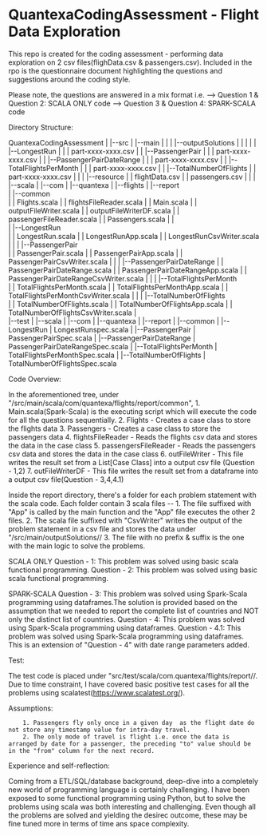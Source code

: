 # QuantexaCodingAssessment - Flight Data Exploration

This repo is created for the coding assessment - performing data exploration on 2 csv files(flighData.csv & passengers.csv). Included in the rpo is the questionnaire document highlighting the questions and suggestions around the coding style.

Please note, the questions are answered in a mix format i.e. 
--> Question 1 & Question 2: SCALA ONLY code
--> Question 3 & Question 4: SPARK-SCALA code

Directory Structure:

QuantexaCodingAssessment
|
|--src
   |
   |--main
   |   |
   |   |--outputSolutions
   |   |       |
   |   |       |--LongestRun
   |   |       |       part-xxxx-xxxx.csv
   |   |       |--PassengerPair
   |   |      |       part-xxxx-xxxx.csv
   |   |      |--PassengerPairDateRange
   |   |      |       part-xxxx-xxxx.csv
   |   |      |--TotalFlightsPerMonth
   |   |      |       part-xxxx-xxxx.csv
   |   |      |--TotalNumberOfFlights
   |   |              part-xxxx-xxxx.csv
   |   |
   |   |--resource
   |   |      flightData.csv
   |   |      passengers.csv
   |   |
   |   |--scala
   |       |--com
   |          |--quantexa
   |             |--flights
   |                  |--report      
   |                          |--common  
   |                          |     Flights.scala
   |                          |     flightsFileReader.scala
   |                          |     Main.scala
   |                          |     outputFileWriter.scala
   |                          |     outputFileWriterDF.scala
   |                          |     passengerFileReader.scala
   |                          |     Passengers.scala
   |                          |   
   |                          |--LongestRun  
   |                          |     LongestRun.scala
   |                          |     LongestRunApp.scala
   |                          |     LongestRunCsvWriter.scala
   |                          |
   |                          |--PassengerPair  
   |                          |     PassengerPair.scala
   |                          |     PassengerPairApp.scala
   |                          |     PassengerPairCsvWriter.scala
   |                          |
   |                          |--PassengerPairDateRange
   |                          |     PassengerPairDateRange.scala
   |                          |     PassengerPairDateRangeApp.scala
   |                          |     PassengerPairDateRangeCsvWriter.scala
   |                          |
   |                          |--TotalFlightsPerMonth  
   |                          |     TotalFlightsPerMonth.scala
   |                          |     TotalFlightsPerMonthApp.scala
   |                          |     TotalFlightsPerMonthCsvWriter.scala
   |                          |
   |                          |--TotalNumberOfFlights  
   |                          |     TotalNumberOfFlights.scala
   |                          |     TotalNumberOfFlightsApp.scala
   |                          |     TotalNumberOfFlightsCsvWriter.scala
   |       
   |--test
        |
        |--scala
              |
              |--com
                  |
                  |--quantexa
                        |
                        |--report
                              |
                              |--common
                              |
                              |--LongestRun
                              |       LongestRunspec.scala
                              |
                              |--PassengerPair
                              |       PassengerPairSpec.scala
                              |
                              |--PassengerPairDateRange
                              |       PassengerPairDateRangeSpec.scala
                              |
                              |--TotalFlightsPerMonth
                              |       TotalFlightsPerMonthSpec.scala
                              |
                              |--TotalNumberOfFlights
                              |       TotalNumberOfFlightsSpec.scala 
                
                
Code Overview:

In the aforementioned tree, under "/src/main/scala/com/quantexa/flights/report/common", 
        1. Main.scala(Spark-Scala) is the executing script which will execute the code for all the questions sequentially. 
        2. Flights - Creates a case class to store the flights data
        3. Passengers - Creates a case class to store the passengers data
        4. flightsFileReader - Reads the flights csv data and stores the data in the case class
        5. passengersFileReader - Reads the passengers csv data and stores the data in the case class
        6. outFileWriter - This file writes the result set from a List[Case Class] into a output csv file (Question - 1,2)
        7. outFileWriterDF - This file writes the result set from a dataframe into a output csv file(Question - 3,4,4.1)

Inside the report directory, there's a folder for each problem statement with the scala code. 
Each folder contain 3 scala files --
        1. The file suffixed with "App" is called by the main function and the "App" file executes the other 2 files. 
        2. The scala file suffixed with "CsvWriter" writes the output of the problem statement in a csv file and stores the data under "/src/main/outputSolutions/<ProblemStatementFolder>/
        3. The file with no prefix & suffix is the one with the main logic to solve the problems.
        
SCALA ONLY
Question - 1: This problem was solved using basic scala functional programming.
Question - 2: This problem was solved using basic scala functional programming. 

SPARK-SCALA
Question - 3: This problem was solved using Spark-Scala programming using dataframes.The solution is provided based on the assumption that we needed to report the complete list of countries and NOT only the distinct list of countries.
Question - 4: This problem was solved using Spark-Scala programming using dataframes.
Question - 4.1: This problem was solved using Spark-Scala programming using dataframes. This is an extension of "Question - 4" with date range parameters added.


Test:

The test code is placed under "src/test/scala/com.quantexa/flights/report/<ProblemStatementFolder>/. Due to time constraint, I have covered basic positive test cases for all the problems using scalatest(https://www.scalatest.org/).



Assumptions:

        1. Passengers fly only once in a given day  as the flight date do not store any timestamp value for intra-day travel.
        2. The only mode of travel is flight i.e. once the data is arranged by date for a passenger, the preceding "to" value should be in the "from" column for the next record.
        
        
Experience and self-reflection:

Coming from a ETL/SQL/database background, deep-dive into a completely new world of programming language is certainly challenging. I have been exposed to some functional programming using Python, but to solve the problems using scala was both interesting and challenging. Even though all the problems are solved and yielding the desirec outcome, these may be fine tuned more in terms of time ans space complexity.

